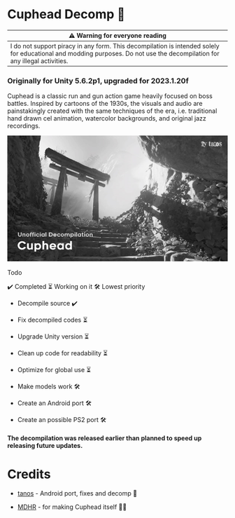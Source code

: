 # Cuphead Decomp 🚧

<table role="table">
<thead>
<tr>
<th><g-emoji class="g-emoji" alias="warning">⚠️</g-emoji>  Warning for everyone reading</th>
</tr>
</thead>
<tbody>
<tr>
<td>I do not support piracy in any form. This decompilation is intended solely for educational and modding purposes. Do not use the decompilation for any illegal activities.</td>
</tr>
</tbody>
</table>

### Originally for Unity 5.6.2p1, upgraded for 2023.1.20f

Cuphead is a classic run and gun action game heavily focused on boss battles. Inspired by cartoons of the 1930s, the visuals and audio are painstakingly created with the same techniques of the era, i.e. traditional hand drawn cel animation, watercolor backgrounds, and original jazz recordings.

![tanos-frontend](https://raw.githubusercontent.com/tanosshi/Cuphead-Decomp/refs/heads/main/thumbnail.png)

Todo

✔️ Completed ⏳ Working on it 🛠️ Lowest priority

- Decompile source ✔️

- Fix decompiled codes ⏳

- Upgrade Unity version ⏳

- Clean up code for readability ⏳

- Optimize for global use ⏳

- Make models work 🛠️

- Create an Android port 🛠️

- Create an possible PS2 port 🛠️

#### The decompilation was released earlier than planned to speed up releasing future updates.

# Credits

- [tanos](https://github.com/tanosshi) - Android port, fixes and decomp 🚧

- [MDHR](https://studiomdhr.com/) - for making Cuphead itself 🧑‍🔬
